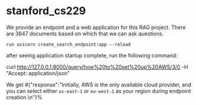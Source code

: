 # stanford_cs229

We provide an endpoint and a web application for this RAG project.  There are 3647 documents based on which that we can ask questions.
```
run uvicorn create_search_endpoint:app --reload
```
after seeing application startup complete, run the following command: 

curl http://127.0.0.1:8000/query/how%20to%20set%20up%20AWS/3/0 -H "Accept: application/json"

We get 
#{"response":"Initially, AWS is the only available cloud provider, and you can select either `us-east-1` or `eu-west-1` as your region during endpoint creation.\n"}%                            

